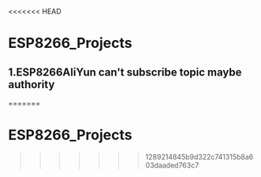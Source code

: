 <<<<<<< HEAD
# ESP8266_Projects
## 1.ESP8266AliYun can't subscribe topic maybe authority
=======
# ESP8266_Projects
>>>>>>> 1289214845b9d322c741315b8a603daaded763c7
